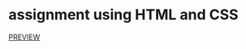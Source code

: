 # assignment using HTML and CSS
<a href="https://kiranolichhetri.github.io/Kiranolichhetri.io/">PREVIEW</a>

